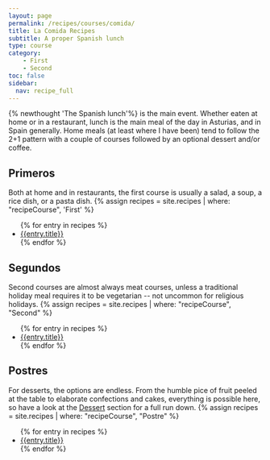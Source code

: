 ```yaml
---
layout: page
permalink: /recipes/courses/comida/
title: La Comida Recipes
subtitle: A proper Spanish lunch
type: course
category:
    - First
    - Second
toc: false
sidebar:
  nav: recipe_full
---
```

{% newthought 'The Spanish lunch'%} is the main event. Whether eaten at home or in a restaurant, lunch is the main meal of the day in Asturias, and in Spain generally. Home meals (at least where I have been) tend to follow the 2+1 pattern with a couple of courses followed by an optional dessert and/or coffee.

## Primeros
Both at home and in restaurants, the first course is usually  a salad, a soup, a rice dish, or a pasta dish.
{% assign recipes = site.recipes | where: "recipeCourse", 'First' %}
<ul class="col2">
{% for entry in recipes %}
    <li><a href="{{entry.permalink}}">{{entry.title}}</a></li>
{% endfor %}
</ul>

## Segundos
Second courses are almost always meat courses, unless a traditional holiday meal requires it to be vegetarian -- not uncommon for religious holidays.
{% assign recipes = site.recipes | where: "recipeCourse", "Second" %}
<ul class="col2">
{% for entry in recipes %}
    <li><a href="{{entry.permalink}}">{{entry.title}}</a></li>
{% endfor %}
</ul>

## Postres
For desserts, the options are endless. From the humble pice of fruit peeled at the table to elaborate confections and cakes, everything is possible here, so have a look at the [Dessert](/recipes/desserts/) section for a full run down.
{% assign recipes = site.recipes | where: "recipeCourse", "Postre" %}
<ul class="col2">
{% for entry in recipes %}
    <li><a href="{{entry.permalink}}">{{entry.title}}</a></li>
{% endfor %}
</ul>